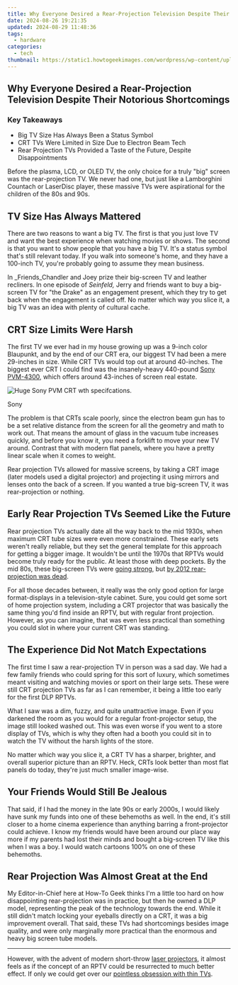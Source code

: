 ```yaml
---
title: Why Everyone Desired a Rear-Projection Television Despite Their Notorious Shortcomings
date: 2024-08-26 19:21:35
updated: 2024-08-29 11:48:36
tags:
  - hardware
categories:
  - tech
thumbnail: https://static1.howtogeekimages.com/wordpress/wp-content/uploads/2024/06/rear-projection-tv-seen-from-the-front-and-side.jpg
---
```


## Why Everyone Desired a Rear-Projection Television Despite Their Notorious Shortcomings

### Key Takeaways

* Big TV Size Has Always Been a Status Symbol
* CRT TVs Were Limited in Size Due to Electron Beam Tech
* Rear Projection TVs Provided a Taste of the Future, Despite Disappointments

 Before the plasma, LCD, or OLED TV, the only choice for a truly "big" screen was the rear-projection TV. We never had one, but just like a Lamborghini Countach or LaserDisc player, these massive TVs were aspirational for the children of the 80s and 90s.

##  TV Size Has Always Mattered

 There are two reasons to want a big TV. The first is that you just love TV and want the best experience when watching movies or shows. The second is that you want to show people that you have a big TV. It's a status symbol that's still relevant today. If you walk into someone's home, and they have a 100-inch TV, you're probably going to assume they mean business.

 In _Friends_Chandler and Joey prize their big-screen TV and leather recliners. In one episode of _Seinfeld,_ Jerry and friends want to buy a big-screen TV for "the Drake" as an engagement present, which they try to get back when the engagement is called off. No matter which way you slice it, a big TV was an idea with plenty of cultural cache.

##  CRT Size Limits Were Harsh

 The first TV we ever had in my house growing up was a 9-inch color Blaupunkt, and by the end of our CRT era, our biggest TV had been a mere 29-inches in size. While CRT TVs would top out at around 40-inches. The biggest ever CRT I could find was the insanely-heavy 440-pound [Sony PVM-4300](https://archive.org/details/sony%5FPVM-4300%5FOperating%5FInstructions.PDF/page/n27/mode/2up), which offers around 43-inches of screen real estate.

![Huge Sony PVM CRT wth specifcations.](https://static1.howtogeekimages.com/wordpress/wp-content/uploads/2024/06/huge-sony-pvm-crt-wth-specifcations.png) 

Sony

 The problem is that CRTs scale poorly, since the electron beam gun has to be a set relative distance from the screen for all the geometry and math to work out. That means the amount of glass in the vacuum tube increases quickly, and before you know it, you need a forklift to move your new TV around. Contrast that with modern flat panels, where you have a pretty linear scale when it comes to weight.

 Rear projection TVs allowed for massive screens, by taking a CRT image (later models used a digital projector) and projecting it using mirrors and lenses onto the back of a screen. If you wanted a true big-screen TV, it was rear-projection or nothing.

##  Early Rear Projection TVs Seemed Like the Future

 Rear projection TVs actually date all the way back to the mid 1930s, when maximum CRT tube sizes were even more constrained. These early sets weren't really reliable, but they set the general template for this approach for getting a bigger image. It wouldn't be until the 1970s that RPTVs would become truly ready for the public. At least those with deep pockets. By the mid 80s, these big-screen TVs were [going strong](https://www.chicagotribune.com/1985/05/03/despite-drawbacks-projection-tv-sales-up/), but [by 2012 rear-projection was dead](https://www.cnet.com/tech/home-entertainment/rip-rear-projection-tv/).

 For all those decades between, it really was the only good option for large format-displays in a television-style cabinet. Sure, you could get some sort of home projection system, including a CRT projector that was basically the same thing you'd find inside an RPTV, but with regular front projection. However, as you can imagine, that was even less practical than something you could slot in where your current CRT was standing.

##  The Experience Did Not Match Expectations

 The first time I saw a rear-projection TV in person was a sad day. We had a few family friends who could spring for this sort of luxury, which sometimes meant visiting and watching movies or sport on their large sets. These were still CRT projection TVs as far as I can remember, it being a little too early for the first DLP RPTVs.

 What I saw was a dim, fuzzy, and quite unattractive image. Even if you darkened the room as you would for a regular front-projector setup, the image still looked washed out. This was even worse if you went to a store display of TVs, which is why they often had a booth you could sit in to watch the TV without the harsh lights of the store.

 No matter which way you slice it, a CRT TV has a sharper, brighter, and overall superior picture than an RPTV. Heck, CRTs look better than most flat panels do today, they're just much smaller image-wise.

##  Your Friends Would Still Be Jealous

 That said, if I had the money in the late 90s or early 2000s, I would likely have sunk my funds into one of these behemoths as well. In the end, it's still closer to a home cinema experience than anything barring a front-projector could achieve. I know my friends would have been around our place way more if my parents had lost their minds and bought a big-screen TV like this when I was a boy. I would watch cartoons 100% on one of these behemoths.

##  Rear Projection Was Almost Great at the End

 My Editor-in-Chief here at How-To Geek thinks I'm a little too hard on how disappointing rear-projection was in practice, but then he owned a DLP model, representing the peak of the technology towards the end. While it still didn't match locking your eyeballs directly on a CRT, it was a big improvement overall. That said, these TVs had shortcomings besides image quality, and were only marginally more practical than the enormous and heavy big screen tube models.

---

 However, with the advent of modern short-throw [laser projectors](https://screen-mirror.techidaily.com/in-2024-how-to-mirror-apple-iphone-14-pro-max-to-windows-10-drfone-by-drfone-ios/), it almost feels as if the concept of an RPTV could be resurrected to much better effect. If only we could get over our [pointless obsession with thin TVs](https://easy-unlock-android.techidaily.com/in-2024-how-to-reset-gmail-password-on-motorola-edge-2023-devices-by-drfone-android/).

<ins class="adsbygoogle"
     style="display:block"
     data-ad-format="autorelaxed"
     data-ad-client="ca-pub-7571918770474297"
     data-ad-slot="1223367746"></ins>



<ins class="adsbygoogle"
     style="display:block"
     data-ad-client="ca-pub-7571918770474297"
     data-ad-slot="8358498916"
     data-ad-format="auto"
     data-full-width-responsive="true"></ins>
